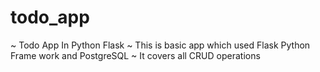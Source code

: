 # todo_app
~ Todo App In Python Flask
~ This is basic app which used Flask Python Frame work and PostgreSQL
~ It covers all CRUD operations
